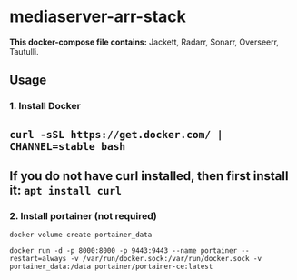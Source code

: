 # mediaserver-arr-stack
**This docker-compose file contains:**
Jackett, Radarr, Sonarr, Overseerr, Tautulli.

## Usage
### 1. Install Docker
`curl -sSL https://get.docker.com/ | CHANNEL=stable bash`
---
If you do not have curl installed, then first install it: `apt install curl`
---
### 2. Install portainer (not required)
`docker volume create portainer_data`

`docker run -d -p 8000:8000 -p 9443:9443 --name portainer --restart=always -v /var/run/docker.sock:/var/run/docker.sock -v portainer_data:/data portainer/portainer-ce:latest`

